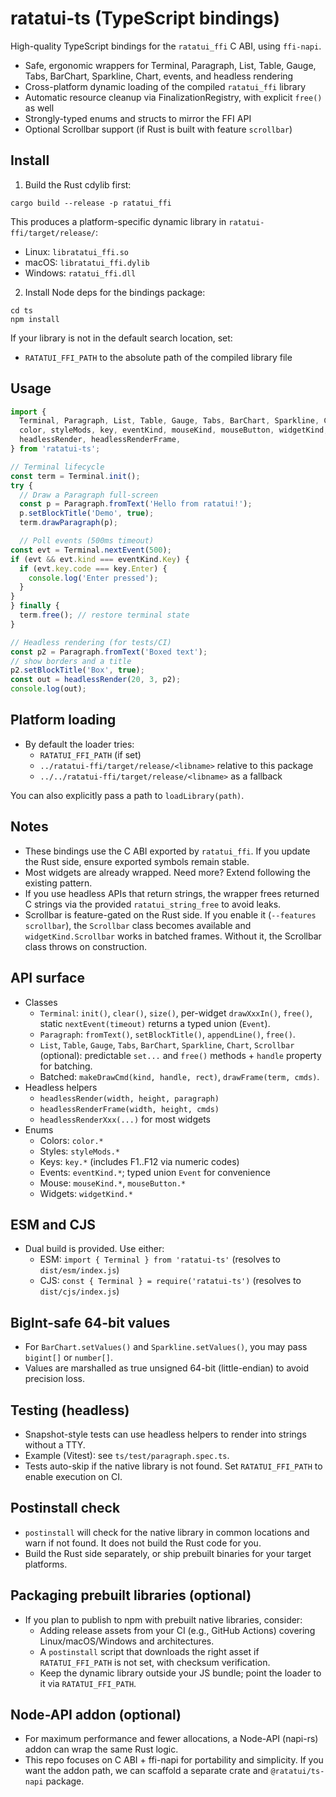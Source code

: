# ratatui-ts (TypeScript bindings)

High-quality TypeScript bindings for the `ratatui_ffi` C ABI, using `ffi-napi`.

- Safe, ergonomic wrappers for Terminal, Paragraph, List, Table, Gauge, Tabs, BarChart, Sparkline, Chart, events, and headless rendering
- Cross-platform dynamic loading of the compiled `ratatui_ffi` library
- Automatic resource cleanup via FinalizationRegistry, with explicit `free()` as well
- Strongly-typed enums and structs to mirror the FFI API
 - Optional Scrollbar support (if Rust is built with feature `scrollbar`)

## Install

1) Build the Rust cdylib first:

```
cargo build --release -p ratatui_ffi
```

This produces a platform-specific dynamic library in `ratatui-ffi/target/release/`:
- Linux: `libratatui_ffi.so`
- macOS: `libratatui_ffi.dylib`
- Windows: `ratatui_ffi.dll`

2) Install Node deps for the bindings package:

```
cd ts
npm install
```

If your library is not in the default search location, set:
- `RATATUI_FFI_PATH` to the absolute path of the compiled library file

## Usage

```ts
import {
  Terminal, Paragraph, List, Table, Gauge, Tabs, BarChart, Sparkline, Chart,
  color, styleMods, key, eventKind, mouseKind, mouseButton, widgetKind, rect,
  headlessRender, headlessRenderFrame,
} from 'ratatui-ts';

// Terminal lifecycle
const term = Terminal.init();
try {
  // Draw a Paragraph full-screen
  const p = Paragraph.fromText('Hello from ratatui!');
  p.setBlockTitle('Demo', true);
  term.drawParagraph(p);

  // Poll events (500ms timeout)
const evt = Terminal.nextEvent(500);
if (evt && evt.kind === eventKind.Key) {
  if (evt.key.code === key.Enter) {
    console.log('Enter pressed');
  }
}
} finally {
  term.free(); // restore terminal state
}

// Headless rendering (for tests/CI)
const p2 = Paragraph.fromText('Boxed text');
// show borders and a title
p2.setBlockTitle('Box', true);
const out = headlessRender(20, 3, p2);
console.log(out);
```

## Platform loading

- By default the loader tries:
  - `RATATUI_FFI_PATH` (if set)
  - `../ratatui-ffi/target/release/<libname>` relative to this package
  - `../../ratatui-ffi/target/release/<libname>` as a fallback

You can also explicitly pass a path to `loadLibrary(path)`.

## Notes

- These bindings use the C ABI exported by `ratatui_ffi`. If you update the Rust side, ensure exported symbols remain stable.
- Most widgets are already wrapped. Need more? Extend following the existing pattern.
- If you use headless APIs that return strings, the wrapper frees returned C strings via the provided `ratatui_string_free` to avoid leaks.
- Scrollbar is feature-gated on the Rust side. If you enable it (`--features scrollbar`), the `Scrollbar` class becomes available and `widgetKind.Scrollbar` works in batched frames. Without it, the Scrollbar class throws on construction.

## API surface

- Classes
  - `Terminal`: `init()`, `clear()`, `size()`, per-widget `drawXxxIn()`, `free()`, static `nextEvent(timeout)` returns a typed union (`Event`).
  - `Paragraph`: `fromText()`, `setBlockTitle()`, `appendLine()`, `free()`.
  - `List`, `Table`, `Gauge`, `Tabs`, `BarChart`, `Sparkline`, `Chart`, `Scrollbar` (optional): predictable `set...` and `free()` methods + `handle` property for batching.
  - Batched: `makeDrawCmd(kind, handle, rect)`, `drawFrame(term, cmds)`.
- Headless helpers
  - `headlessRender(width, height, paragraph)`
  - `headlessRenderFrame(width, height, cmds)`
  - `headlessRenderXxx(...)` for most widgets
- Enums
  - Colors: `color.*`
  - Styles: `styleMods.*`
  - Keys: `key.*` (includes F1..F12 via numeric codes)
  - Events: `eventKind.*`; typed union `Event` for convenience
  - Mouse: `mouseKind.*`, `mouseButton.*`
  - Widgets: `widgetKind.*`

## ESM and CJS

- Dual build is provided. Use either:
  - ESM: `import { Terminal } from 'ratatui-ts'` (resolves to `dist/esm/index.js`)
  - CJS: `const { Terminal } = require('ratatui-ts')` (resolves to `dist/cjs/index.js`)

## BigInt-safe 64-bit values

- For `BarChart.setValues()` and `Sparkline.setValues()`, you may pass `bigint[]` or `number[]`.
- Values are marshalled as true unsigned 64-bit (little-endian) to avoid precision loss.

## Testing (headless)

- Snapshot-style tests can use headless helpers to render into strings without a TTY.
- Example (Vitest): see `ts/test/paragraph.spec.ts`.
- Tests auto-skip if the native library is not found. Set `RATATUI_FFI_PATH` to enable execution on CI.

## Postinstall check

- `postinstall` will check for the native library in common locations and warn if not found. It does not build the Rust code for you.
- Build the Rust side separately, or ship prebuilt binaries for your target platforms.

## Packaging prebuilt libraries (optional)

- If you plan to publish to npm with prebuilt native libraries, consider:
  - Adding release assets from your CI (e.g., GitHub Actions) covering Linux/macOS/Windows and architectures.
  - A `postinstall` script that downloads the right asset if `RATATUI_FFI_PATH` is not set, with checksum verification.
  - Keep the dynamic library outside your JS bundle; point the loader to it via `RATATUI_FFI_PATH`.

## Node-API addon (optional)

- For maximum performance and fewer allocations, a Node-API (napi-rs) addon can wrap the same Rust logic.
- This repo focuses on C ABI + ffi-napi for portability and simplicity. If you want the addon path, we can scaffold a separate crate and `@ratatui/ts-napi` package.

